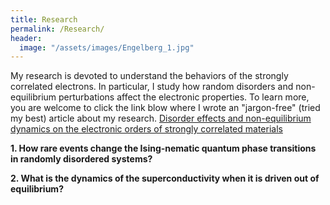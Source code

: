```yaml
---
title: Research
permalink: /Research/
header:
  image: "/assets/images/Engelberg_1.jpg"
---
```

My research is devoted to understand the behaviors of the strongly correlated electrons. In particular, I study how random disorders and non-equilibrium perturbations affect the electronic properties. To learn more, you are welcome to click the link blow where I wrote an "jargon-free" (tried my best) article about my research.
[Disorder effects and non-equilibrium dynamics on the electronic orders of strongly correlated materials](/Research-Statement/)

**1. How rare events change the Ising-nematic quantum phase transitions in randomly disordered systems?**



**2. What is the dynamics of the superconductivity when it is driven out of equilibrium?**
